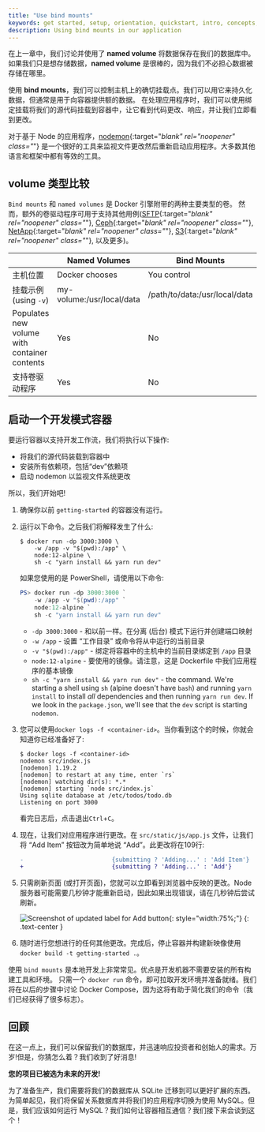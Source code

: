 ```yaml
---
title: "Use bind mounts"
keywords: get started, setup, orientation, quickstart, intro, concepts, containers, docker desktop
description: Using bind mounts in our application
---
```


在上一章中，我们讨论并使用了 **named volume** 将数据保存在我们的数据库中。
如果我们只是想存储数据，**named volume** 是很棒的，因为我们不必担心数据被存储在哪里。

使用 **bind mounts**，我们可以控制主机上的确切挂载点。我们可以用它来持久化数据，但通常是用于向容器提供额的数据。
在处理应用程序时，我们可以使用绑定挂载将我们的源代码挂载到容器中，让它看到代码更改、响应，并让我们立即看到更改。

对于基于 Node 的应用程序，[nodemon](https://npmjs.com/package/nodemon){:target="_blank" rel="noopener" class="_"} 是一个很好的工具来监视文件更改然后重新启动应用程序。大多数其他语言和框架中都有等效的工具。

## volume 类型比较

`Bind mounts` 和 `named volumes` 是 Docker 引擎附带的两种主要类型的卷。
然而，额外的卷驱动程序可用于支持其他用例([SFTP](https://github.com/vieux/docker-volume-sshfs){:target="_blank" rel="noopener" class="_"}, [Ceph](https://ceph.com/geen-categorie/getting-started-with-the-docker-rbd-volume-plugin/){:target="_blank" rel="noopener" class="_"}, [NetApp](https://netappdvp.readthedocs.io/en/stable/){:target="_blank" rel="noopener" class="_"}, [S3](https://github.com/elementar/docker-s3-volume){:target="_blank" rel="noopener" class="_"}, 以及更多)。

|   | Named Volumes | Bind Mounts |
| - | ------------- | ----------- |
| 主机位置 | Docker chooses | You control |
| 挂载示例 (using `-v`) | my-volume:/usr/local/data | /path/to/data:/usr/local/data |
| Populates new volume with container contents | Yes | No |
| 支持卷驱动程序 | Yes | No |


## 启动一个开发模式容器

要运行容器以支持开发工作流，我们将执行以下操作:

- 将我们的源代码装载到容器中
- 安装所有依赖项，包括“dev”依赖项
- 启动 nodemon 以监视文件系统更改


所以，我们开始吧!

1. 确保你以前 `getting-started` 的容器没有运行。

2. 运行以下命令。之后我们将解释发生了什么:

    ```console
    $ docker run -dp 3000:3000 \
        -w /app -v "$(pwd):/app" \
        node:12-alpine \
        sh -c "yarn install && yarn run dev"
    ```

    如果您使用的是 PowerShell，请使用以下命令:

    ```powershell
    PS> docker run -dp 3000:3000 `
        -w /app -v "$(pwd):/app" `
        node:12-alpine `
        sh -c "yarn install && yarn run dev"
    ```

    - `-dp 3000:3000` - 和以前一样。在分离 (后台) 模式下运行并创建端口映射
    - `-w /app` - 设置 “工作目录” 或命令将从中运行的当前目录
    - `-v "$(pwd):/app"` - 绑定将容器中的主机中的当前目录绑定到 `/app` 目录
    - `node:12-alpine` - 要使用的镜像。请注意，这是 Dockerfile 中我们应用程序的基本镜像
    - `sh -c "yarn install && yarn run dev"` - the command. We're starting a shell using `sh` (alpine doesn't have `bash`) and
      running `yarn install` to install _all_ dependencies and then running `yarn run dev`. If we look in the `package.json`,
      we'll see that the `dev` script is starting `nodemon`.

3. 您可以使用`docker logs -f <container-id>`。当你看到这个的时候，你就会知道你已经准备好了: 

    ```console
    $ docker logs -f <container-id>
    nodemon src/index.js
    [nodemon] 1.19.2
    [nodemon] to restart at any time, enter `rs`
    [nodemon] watching dir(s): *.*
    [nodemon] starting `node src/index.js`
    Using sqlite database at /etc/todos/todo.db
    Listening on port 3000
    ```

    看完日志后，点击退出`Ctrl`+`C`。

4. 现在，让我们对应用程序进行更改。在 `src/static/js/app.js` 文件，让我们将 “Add Item” 按钮改为简单地说 “Add”。此更改将在109行:

    ```diff
    -                         {submitting ? 'Adding...' : 'Add Item'}
    +                         {submitting ? 'Adding...' : 'Add'}
    ```

5. 只需刷新页面 (或打开页面)，您就可以立即看到浏览器中反映的更改。Node 服务器可能需要几秒钟才能重新启动，因此如果出现错误，请在几秒钟后尝试刷新。

    ![Screenshot of updated label for Add button](images/updated-add-button.png){: style="width:75%;"}
    {: .text-center }

6. 随时进行您想进行的任何其他更改。完成后，停止容器并构建新映像使用 `docker build -t getting-started .`。

使用 `bind mounts` 是本地开发上非常常见。优点是开发机器不需要安装的所有构建工具和环境。
只需一个 `docker run` 命令，即可拉取开发环境并准备就绪。我们将在以后的步骤中讨论 Docker Compose，因为这将有助于简化我们的命令（我们已经获得了很多标志）。

## 回顾

在这一点上，我们可以保留我们的数据库，并迅速响应投资者和创始人的需求。万岁!但是，你猜怎么着？我们收到了好消息!

**您的项目已被选为未来的开发!** 

为了准备生产，我们需要将我们的数据库从 SQLite 迁移到可以更好扩展的东西。为简单起见，我们将保留关系数据库并将我们的应用程序切换为使用 MySQL。但是，我们应该如何运行 MySQL？我们如何让容器相互通信？我们接下来会谈到这个！
